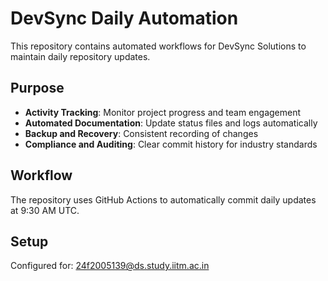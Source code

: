 # DevSync Daily Automation

This repository contains automated workflows for DevSync Solutions to maintain daily repository updates.

## Purpose

- **Activity Tracking**: Monitor project progress and team engagement
- **Automated Documentation**: Update status files and logs automatically
- **Backup and Recovery**: Consistent recording of changes
- **Compliance and Auditing**: Clear commit history for industry standards

## Workflow

The repository uses GitHub Actions to automatically commit daily updates at 9:30 AM UTC.

## Setup

Configured for: 24f2005139@ds.study.iitm.ac.in
